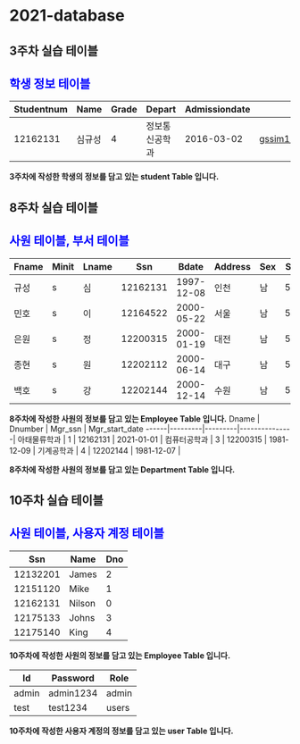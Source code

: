 # 2021-database

## 3주차 실습 테이블

## <span style="color:blue">학생 정보 테이블</span>

Studentnum | Name  | Grade | Depart  | Admissiondate | Email              
-----------|-------|-------|---------|---------------|---------|
12162131 | 심규성 |4|정보통신공학과|2016-03-02|gssim1208@inha.edu|

**3주차에 작성한 학생의 정보를 담고 있는 student Table 입니다.**

## 8주차 실습 테이블

## <span style="color:blue">사원 테이블, 부서 테이블</span>
Fname | Minit | Lname | Ssn | Bdate | Address | Sex  | Salary | Super_ssn | Dno
------|-------|-------|-----|-------|---------|------|--------|-----------|------|
 규성  | s     | 심    | 12162131 | 1997-12-08 | 인천    | 남   |  50000 |           |   1 |
 민호  | s     | 이    | 12164522 | 2000-05-22 | 서울    | 남   |  50000 | 12162131  |   2 |
 은원  | s     | 정    | 12200315 | 2000-01-19 | 대전    | 남   |  50000 | 12162131  |   5 |
 종현  | s     | 원    | 12202112 | 2000-06-14 | 대구    | 남   |  50000 | 12162131  |   3 |
 백호  | s     | 강    | 12202144 | 2000-12-14 | 수원    | 남   |  50000 | 12162131  |   4 |

**8주차에 작성한 사원의 정보를 담고 있는 Employee Table 입니다.**
Dname | Dnumber | Mgr_ssn | Mgr_start_date 
------|---------|---------|---------------|
아태물류학과 |   1 | 12162131 | 2021-01-01  |
컴퓨터공학과 |   3 | 12200315 | 1981-12-09  |
기계공학과   |   4 | 12202144 | 1981-12-07  |

**8주차에 작성한 사원의 정보를 담고 있는 Department Table 입니다.**

## 10주차 실습 테이블
## <span style="color:blue">사원 테이블, 사용자 계정 테이블</span>
 Ssn | Name   | Dno |
-----|--------|------|
 12132201 | James  |   2 |
 12151120 | Mike   |   1 |
 12162131 | Nilson |   0 |
 12175133 | Johns  |   3 |
 12175140 | King   |   4 |
 
 **10주차에 작성한 사원의 정보를 담고 있는 Employee Table 입니다.**

  Id    | Password  | Role  |
--------|-----------|-------|
 admin | admin1234 | admin |
 test  | test1234  | users |

 **10주차에 작성한 사용자 계정의 정보를 담고 있는 user Table 입니다.**
